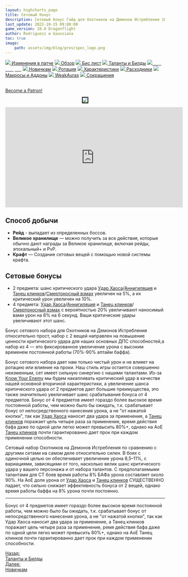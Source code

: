 ```yaml
---
layout: highcharts_page
title: Сетовый бонус
description: Сетовый бонус Гайд для Охотников на Демонов Истребление 10.0 PvE Dragonflight
last_update: 2022-10-15 09:00:00
game_version: 10.0 Dragonflight 
author: Rodriguezz и Gaussiana
toc: true
image:
    path: assets/img/blog/prev/spec_logo.png
---
```


<div id="smooth-nav-outer">
<a href="{{ site.url }}/guide/havoc/changes-patch.html"><img src="https://wow.zamimg.com/images/wow/icons/medium/inv_misc_spyglass_02.jpg"> Изменения в патче</a>
<a href="{{ site.url }}/guide/havoc/overview.html"><img src="https://wow.zamimg.com/images/wow/icons/medium/inv_misc_spyglass_02.jpg"> Обзор</a>
<a href="{{ site.url }}/guide/havoc/gear.html"><img src="https://wow.zamimg.com/images/wow/icons/medium/inv_chest_chain_03.jpg"> Бис лист</a>
<a href="{{ site.url }}/guide/havoc/talent-builds.html"><img src="https://wow.zamimg.com/images/wow/icons/medium/ability_marksmanship.jpg"> Таланты и Билды</a>
<a href="{{ site.url }}/guide/havoc/set-bonuses.html"><img src="https://wow.zamimg.com/images/wow/icons/medium/wow_token01.jpg"><span style="color: white;"> Сет бонусы</span></a>
<a href="{{ site.url }}/guide/havoc/beginners.html"><img src="https://wow.zamimg.com/images/wow/icons/medium/spell_lifegivingseed.jpg"> Новичкам</a>
<a href="{{ site.url }}/guide/havoc/rotation-priority.html"><img src="https://wow.zamimg.com/images/wow/icons/medium/spell_mekkatorque_bot_bluegear.jpg"> Ротация</a>
<a href="{{ site.url }}/guide/havoc/stats.html"><img src="https://wow.zamimg.com/images/wow/icons/medium/inv_inscription_80_warscroll_intellect.jpg"> Характеристики</a>
<a href="{{ site.url }}/guide/havoc/consumables.html"><img src="https://wow.zamimg.com/images/wow/icons/medium/inv_potion_92.jpg"> Расходники</a>
<a href="{{ site.url }}/guide/havoc/macros-addons.html"><img src="https://wow.zamimg.com/images/wow/icons/medium/inv_eng_gearspringparts.jpg"> Макросы и Аддоны</a>
<a href="{{ site.url }}/guide/havoc/weakauras.html"><img src="https://wow.zamimg.com/images/wow/icons/medium/spell_holy_auramastery.jpg"> WeakAuras</a>
<a href="{{ site.url }}/guide/havoc/common-terms.html"><img src="https://wow.zamimg.com/images/wow/icons/medium/ui_chat.jpg"> Сокращения</a>
</div>
<br>

<a href="https://www.patreon.com/bePatron?u=43917749"  data-patreon-widget-type="become-patron-button">Become a Patron!</a><script async src="https://c6.patreon.com/becomePatronButton.bundle.js"></script>

<p align="center" width="100%"> <img src="{{ site.url }}/assets/img/guide/havoc/dragonflight/1079717.jpg" style="outline: 2px solid #000;"> </p>

<div class="video-container">
<iframe src="https://nether.wowhead.com/video-stream/240748-df-dh-s1-mythic?dataEnv=1&locale=0" height="315" width="560" allowfullscreen="" frameborder="0">
</iframe>
</div> 

## Способ добычи

* **Рейд** - выпадает из определенных боссов.
* **Великое хранилище** — можно получить за все действия, которые обычно дают награды за Великое хранилище, включая рейды, эпохальный+ и PvP.
* **Крафт** — Создание сетовых вещей с помощью новой системы крафта.

## Сетовые бонусы

* 2 предмета: шанс критического удара [Удар Хаоса](https://ru.wowhead.com/spell=162794/)/[Аннигиляция](https://ru.wowhead.com/spell=201427) и [Танец клинков](https://ru.wowhead.com/spell=188499)/[Смертоносный взмах](https://www.wowhead.com/spell=210152) увеличен на 5%, а их критический урон увеличен на 10%.
* 4 предмета: [Удар Хаоса](https://ru.wowhead.com/spell=162794/)/[Аннигиляция](https://ru.wowhead.com/spell=201427) и [Танец клинков](https://ru.wowhead.com/spell=188499)/[Смертоносный взмах](https://www.wowhead.com/spell=210152) с вероятностью 20% увеличивают наносимый вами урон на 8% на 6 секунд. Ваши критические удары увеличивают этот шанс.

Бонус сетового набора для Охотников на Демонов Истребления относительно прост, набор с 2 вещей направлен на повышение ценности критического удара для наших основных ДПС способностей,а набор из 4 — это фиксированное увеличение урона с высоким временем постоянной работы (70%-90% аптайм баффа).

Бонус сетового набора дает нам только чистый урон и не влияет на ротацию или влияние на проки. Наш стиль игры остается совершенно неизменным, сет имеет сильную синергию с нашими талантами. Из-за [Know Your Enemy](https://www.wowhead.com/beta/spell=388118/) мы будем накапливать критический удар в качестве нашей основной вторичной характеристики, а увеличение шанса критического удара от 2 предметов дает большие преимущества, это также значительно увеличивает шанс срабатывания бонуса от 4 предметов. Бонус от 4 предметов имеет гораздо более высокое время постоянной работы, чем можно было бы ожидать, т.к. срабатывает бонус от непосредственного нанесения урона, а не "от нажатой кнопки", так как [Удар Хаоса](https://ru.wowhead.com/spell=162794/) наносит два удара за применение, а [Танец клинков](https://ru.wowhead.com/spell=188499) поражает цель четыре раза за применение, время действия бафа даже по одной цели легко может превысить 80%+, однако на АоЕ [Танец клинков](https://ru.wowhead.com/spell=188499) почти гарантированно дает прок при каждом применении способности.

Сетовый набор Охотников на Демонов Истребления по сравнению с другими сетами на самом деле относительно силен. В боях с одиночной целью он обеспечивает увеличение урона 8,5–11%, с вариациями, зависящими от того, насколько велик шанс критического удара у вашего персонажа и от набора талантов. С предполагаемыми талантами для СТ боев время работы 8% БАФа урона составляет около 90%. На AoE доля урона от [Удар Хаоса](https://ru.wowhead.com/spell=162794/) и [Танец клинков](https://ru.wowhead.com/spell=188499) СУЩЕСТВЕННО падает, что сильно снижает эффективность бонуса от 2 вещей, однако время работы баффа на 8% урона почти постоянно.

<hr>


Бонус от 4 предметов имеет гораздо более высокое время постоянной работы, чем можно было бы ожидать, т.к. срабатывает бонус от непосредственного нанесения урона, а не "от нажатой кнопки", так как Удар Хаоса наносит два удара за применение, а Танец клинков поражает цель четыре раза за применение, ремя действия бафа даже по одной цели легко может превысить 80%+, однако на АоЕ Танец клинков почти гарантированно дает прок при каждом применении способности.

<div class="minibox minibox-left"><a href="{{ site.url }}/guide/havoc/talent-builds.html">Назад:<br>Таланты и Билды</a></div> 
<div class="minibox"><a href="{{ site.url }}/guide/havoc/beginners.html">Далее:<br>Новичкам</a></div>

<br>